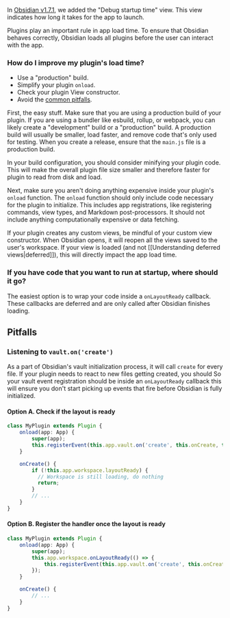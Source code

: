 In [Obsidian v1.7.1](https://obsidian.md/changelog/2024-08-27-desktop-v1.7.1/), we added the "Debug startup time" view. This view indicates how long it takes for the app to launch.

Plugins play an important rule in app load time. To ensure that Obsidian behaves correctly, Obsidian loads all plugins before the user can interact with the app.

### How do I improve my plugin's load time?

- Use a "production" build.
- Simplify your plugin `onload`.
- Check your plugin View constructor.
- Avoid the [common pitfalls](#Pitfalls).

First, the easy stuff. Make sure that you are using a production build of your plugin. If you are using a bundler like esbuild, rollup, or webpack, you can likely create a "development" build or a "production" build. A production build will usually be smaller, load faster, and remove code that's only used for testing. When you create a release, ensure that the `main.js` file is a production build.

In your build configuration, you should consider minifying your plugin code. This will make the overall plugin file size smaller and therefore faster for plugin to read from disk and load.

Next, make sure you aren't doing anything expensive inside your plugin's `onload` function. The `onload` function should only include code necessary for the plugin to initialize. This includes app registrations, like registering commands, view types, and Markdown post-processors. It should not include anything computationally expensive or data fetching.

If your plugin creates any custom views, be mindful of your custom view constructor. When Obsidian opens, it will reopen all the views saved to the user's workspace. If your view is loaded (and not [[Understanding deferred views|deferred]]), this will directly impact the app load time.

### If you have code that you want to run at startup, where should it go?

The easiest option is to wrap your code inside a `onLayoutReady` callback. These callbacks are deferred and are only called after Obsidian finishes loading.

## Pitfalls

### Listening to `vault.on('create')`

As a part of Obsidian's vault initialization process, it will call `create` for every file. If your plugin needs to react to new files getting created, you should  So your vault event registration should be inside an `onLayoutReady` callback this will ensure you don't start picking up events that fire before Obsidian is fully initialized.

#### Option A. Check if the layout is ready

```ts
class MyPlugin extends Plugin {
    onload(app: App) {
	    super(app);
        this.registerEvent(this.app.vault.on('create', this.onCreate, this));
    }

	onCreate() {
	    if (!this.app.workspace.layoutReady) {
	      // Workspace is still loading, do nothing
	      return;
	    }
		// ...
	}
}
```

#### Option B. Register the handler once the layout is ready

```ts
class MyPlugin extends Plugin {
    onload(app: App) {
	    super(app);
	    this.app.workspace.onLayoutReady(() => {
	        this.registerEvent(this.app.vault.on('create', this.onCreate, this));
	    });
    }

	onCreate() {
		// ...
	}
}
```
